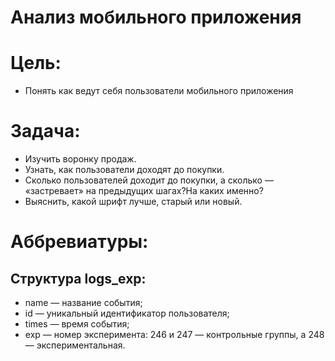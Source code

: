 # Анализ мобильного приложения

# Цель:

- Понять как ведут себя пользователи мобильного приложения

# Задача:

- Изучить воронку продаж. 
- Узнать, как пользователи доходят до покупки. 
- Сколько пользователей доходит до покупки, а сколько — «застревает» на предыдущих шагах?На каких именно?
- Выяснить, какой шрифт лучше, старый или новый.

# Аббревиатуры:

## Структура logs_exp:

- name — название события;
- id — уникальный идентификатор пользователя;
- times — время события;
- exp — номер эксперимента: 246 и 247 — контрольные группы, а 248 — экспериментальная.
